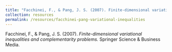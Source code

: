 ```yaml
---
title: "Facchinei, F., & Pang, J. S. (2007). Finite-dimensional variational inequalities and complementarity problems."
collection: resources
permalink: /resources/facchinei-pang-variational-inequalities
---
```

Facchinei, F., & Pang, J. S. (2007). *Finite-dimensional variational inequalities and complementarity problems.* Springer Science & Business Media.
